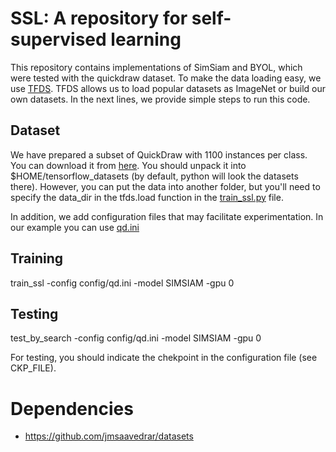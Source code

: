 # SSL:  A repository for self-supervised learning

This repository contains implementations of SimSiam and BYOL, which were tested with the quickdraw dataset. 
To make the data loading easy, we use [TFDS](https://www.tensorflow.org/datasets/add_dataset). TFDS allows us to load popular datasets as ImageNet or build our own datasets. In the next lines, we provide simple steps to run this code. 


## Dataset
We have prepared a subset of QuickDraw with 1100 instances per class. You can download it from [here](https://www.dropbox.com/s/eq3vzu65elii62i/tfds_qd.tar).
You should unpack it into  $HOME/tensorflow_datasets (by default, python will look the datasets there). However, you can put the data into another folder, but you'll need to specify the data_dir in the tfds.load function in the [train_ssl.py](train_ssl.py) file.

In addition, we add configuration files that may facilitate experimentation. In our example you can use [qd.ini](config/qd.ini)

## Training
train_ssl -config config/qd.ini -model SIMSIAM -gpu 0
  
## Testing
test_by_search -config config/qd.ini -model SIMSIAM -gpu 0

For testing, you should indicate the chekpoint in the configuration file (see CKP_FILE). 


# Dependencies
* https://github.com/jmsaavedrar/datasets
